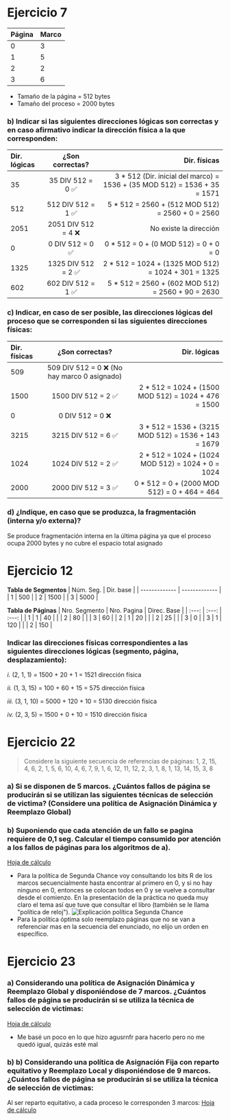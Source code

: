 # Ejercicio 7
| Página  | Marco |
| ------------- | ------------- |
| 0  | 3  |
| 1  | 5  |
| 2  | 2  |
| 3  | 6  |
- Tamaño de la página = 512 bytes
- Tamaño del proceso = 2000 bytes
### b) Indicar si las siguientes direcciones lógicas son correctas y en caso afirmativo indicar la dirección física a la que corresponden:
| Dir. lógicas | ¿Son correctas? | Dir. físicas |
| :---         |     :---:      |          ---: |
| 35 | 35 DIV 512 = 0 :white_check_mark: | 3 * 512 (Dir. inicial del marco) = 1536 + (35 MOD 512) = 1536 + 35 = 1571 |
| 512 | 512 DIV 512 = 1 :white_check_mark: | 5 * 512 = 2560 + (512 MOD 512) = 2560 + 0 = 2560 |
| 2051 | 2051 DIV 512 = 4 :x: | No existe la dirección |
| 0 | 0 DIV 512 = 0 :white_check_mark: | 0 * 512 = 0 + (0 MOD 512) = 0 + 0 = 0 |
| 1325 | 1325 DIV 512 = 2 :white_check_mark: | 2 * 512 = 1024 + (1325 MOD 512) = 1024 + 301 = 1325 |
| 602 | 602 DIV 512 = 1 :white_check_mark: | 5 * 512 = 2560 + (602 MOD 512) = 2560 + 90 = 2630 |
### c) Indicar, en caso de ser posible, las direcciones lógicas del proceso que se corresponden si las siguientes direcciones físicas:
| Dir. físicas | ¿Son correctas? | Dir. lógicas |
| :---         |     :---:      |          ---: |
| 509 | 509 DIV 512 = 0 :x: (No hay marco 0 asignado) | |
| 1500 | 1500 DIV 512 = 2 :white_check_mark: | 2 * 512 = 1024 + (1500 MOD 512) = 1024 + 476 = 1500 |
| 0 | 0 DIV 512 = 0 :x: | |
| 3215 | 3215 DIV 512 = 6 :white_check_mark: | 3 * 512 = 1536 + (3215 MOD 512) = 1536 + 143 = 1679 |
| 1024 | 1024 DIV 512 = 2 :white_check_mark: | 2 * 512 = 1024 + (1024 MOD 512) = 1024 + 0 = 1024 |
| 2000 | 2000 DIV 512 = 3 :white_check_mark: | 0 * 512 = 0 + (2000 MOD 512) = 0 + 464 = 464 |
### d) ¿Indique, en caso que se produzca, la fragmentación (interna y/o externa)?
Se produce fragmentación interna en la última página ya que el proceso ocupa 2000 bytes y no cubre el espacio total asignado

# Ejercicio 12
**Tabla de Segmentos**
| Núm. Seg. | Dir. base |
| ------------- | ------------- |
| 1  | 500 |
| 2  | 1500 |
| 3  | 5000 |

**Tabla de Páginas**
| Nro. Segmento | Nro. Pagina | Direc. Base |
| :---: | :---: | :---: |
| 1 | 1 | 40 |
|  | 2 | 80 |
| | 3 | 60 |
| 2 | 1 | 20 |
|  | 2 | 25 |
| | 3 | 0 |
| 3 | 1 | 120 |
|  | 2 | 150 |

### Indicar las direcciones físicas correspondientes a las siguientes direcciones lógicas (segmento, página, desplazamiento):
_i._ (2, 1, 1) = 1500 + 20 + 1 = 1521 dirección física

_ii._ (1, 3, 15) = 100 + 60 + 15 = 575 dirección física

_iii._ (3, 1, 10) = 5000 + 120 + 10 = 5130 dirección física

_iv._ (2, 3, 5) = 1500 + 0 + 10 = 1510 dirección física

# Ejercicio 22
> Considere la siguiente secuencia de referencias de páginas:
> 1, 2, 15, 4, 6, 2, 1, 5, 6, 10, 4, 6, 7, 9, 1, 6, 12, 11, 12, 2, 3, 1, 8, 1, 13, 14, 15, 3, 8
### a) Si se disponen de 5 marcos. ¿Cuántos fallos de página se producirán si se utilizan las siguientes técnicas de selección de victima? (Considere una política de Asignación Dinámica y Reemplazo Global) 
### b) Suponiendo que cada atención de un fallo se pagina requiere de 0,1 seg. Calcular el tiempo consumido por atención a los fallos de páginas para los algoritmos de a).
[Hoja de cálculo](https://docs.google.com/spreadsheets/d/1t6GM4KzfgfnYHzuUT8jnqyzMsfqQnDDgl5KjdX0Za3k/edit?usp=sharing)
- Para la política de Segunda Chance voy consultando los bits R de los marcos secuencialmente hasta encontrar al primero en 0, y si no hay ninguno en 0, entonces se colocan todos en 0 y se vuelve a consultar desde el comienzo. En la presentación de la práctica no queda muy claro el tema así que tuve que consultar el libro (también se le llama "política de reloj").
![Explicación política Segunda Chance](./explicacion_SegundaChance.png)
- Para la política óptima solo reemplazo páginas que no se van a referenciar mas en la secuencia del enunciado, no elijo un orden en específico.

# Ejercicio 23
### a) Considerando una política de Asignación Dinámica y Reemplazo Global y disponiéndose de 7 marcos. ¿Cuántos fallos de página se producirán si se utiliza la técnica de selección de victimas:
[Hoja de cálculo](https://docs.google.com/spreadsheets/d/1jyAGcAUN0EpElvmZC1--XCiQgSqdpCIK35bscIpPRnw/edit?usp=sharing)
- Me basé un poco en lo que hizo agusrnfr para hacerlo pero no me quedó igual, quizás esté mal
### b) b) Considerando una política de Asignación Fija con reparto equitativo y Reemplazo Local y disponiéndose de 9 marcos. ¿Cuántos fallos de página se producirán si se utiliza la técnica de selección de victimas:
Al ser reparto equitativo, a cada proceso le corresponden 3 marcos:
[Hoja de cálculo](https://docs.google.com/spreadsheets/d/14MEAWKUK2bZuCWv58_Or6p6HJegy5fWqpwvBKZvXDW0/edit?usp=sharing)
